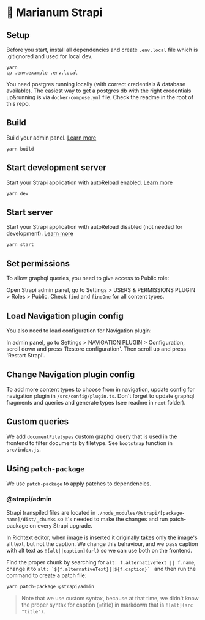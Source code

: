 # 🚀 Marianum Strapi

## Setup

Before you start, install all dependencies and create `.env.local` file which is .gitignored and used for local dev.

```
yarn
cp .env.example .env.local
```

You need postgres running locally (with correct credentials & database available). The easiest way to get a postgres db with the right credentials up&running is via `docker-compose.yml` file. Check the readme in the root of this repo.

## Build

Build your admin panel. [Learn more](https://docs.strapi.io/developer-docs/latest/developer-resources/cli/CLI.html#strapi-build)

```
yarn build
```

## Start development server

Start your Strapi application with autoReload enabled. [Learn more](https://docs.strapi.io/developer-docs/latest/developer-resources/cli/CLI.html#strapi-develop)

```
yarn dev
```

## Start server

Start your Strapi application with autoReload disabled (not needed for development). [Learn more](https://docs.strapi.io/developer-docs/latest/developer-resources/cli/CLI.html#strapi-start)

```
yarn start
```

## Set permissions

To allow graphql queries, you need to give access to Public role:

Open Strapi admin panel, go to Settings > USERS & PERMISSIONS PLUGIN > Roles > Public. Check `find` and `findOne` for all content types.

## Load Navigation plugin config

You also need to load configuration for Navigation plugin:

In admin panel, go to Settings > NAVIGATION PLUGIN > Configuration, scroll down and press 'Restore configuration'. Then scroll up and press 'Restart Strapi'.

## Change Navigation plugin config

To add more content types to choose from in navigation, update config for navigation plugin in `/src/config/plugin.ts`. Don't forget to update graphql fragments and queries and generate types (see readme in `next` folder).

## Custom queries

We add `documentFiletypes` custom graphql query that is used in the frontend to filter documents by filetype.
See `bootstrap` function in `src/index.js`.

## Using `patch-package`

We use `patch-package` to apply patches to dependencies.

### @strapi/admin
Strapi transpiled files are located in `./node_modules/@strapi/[package-name]/dist/_chunks` so it's needed to make the changes and run patch-package on every Strapi upgrade.

In Richtext editor, when image is inserted it originally takes only the image's alt text, but not the caption.
We change this behaviour, and we pass caption with alt text as `![alt||caption](url)` so we can use both on the frontend.

Find the proper chunk by searching for `alt: f.alternativeText || f.name`, change it to
``alt: `${f.alternativeText}||${f.caption}` ``
and then run the command to create a patch file:
```bash
yarn patch-package @strapi/admin
```
> Note that we use custom syntax, because at that time, we didn't know the proper syntax for caption (=title) in markdown that is `![alt](src "title")`.
